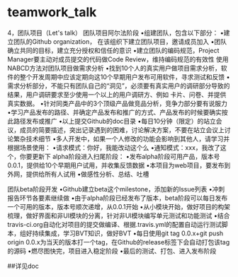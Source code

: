# teamwork_talk
4，团队项目（Let's talk）
团队项目阿尔法阶段
•组建团队，包含以下部分：
•建立团队的Github organization， 在该组织下建立团队项目，邀请成员加入
•团队确立共同的目标，建立充分授权和信任的意识
•建立团队的编码规范，Project Manager要主动对成员提交的代码做Code Review，维持编码规范的有效性
使用NABCD方法对团队项目做需求分析
•找到10个人的真实用户做项目需求分析，软件的整个开发周期中应该定期向这10个早期用户发布可用软件，寻求测试和反馈
•需求分析部分，不能只有团队自己的“洞见”，必须要有真实用户的调研部分导致的结果，用户调研要求至少使用一个以上的用户调研方、例如 卡片、问卷、并提供真实数据。
•针对同类产品中的3个顶级产品做竞品分析，竞争力部分要有说服力
•学习产品发布的路径、并确定产品发布和推广的方式、产品发布的时候要确实按此路径发布或推广
•以上提交Github的doc目录
•每日10分钟（限定）的站立会议，成员的简要描述，突出记录遇到的困难，讨论解决方案，不要在站立会议上讨论繁杂技术细节
•多人开发中，如果一个人修改的功能会影响到其他人，请学习并根据场景使用：
•请求模式：你好，我能改动这个么
•通知模式：xxx，我改了这个，你要更新下
alpha阶段进入扫尾阶段：
•发布alpha阶段可用产品，版本号0.0.1，提供给10个早期用户试用，并收集反馈数据
•本项目为web项目，要发布到外网，提供给所有人试用
•做感性分析、总结、吐槽

团队beta阶段开发
•Github建立beta这个milestone，添加新的Issue列表
•冲刺报告环节各要素继续做
•由于alpha阶段已经发布了版本，beta阶段可以每日发布一个可用的版本，版本号顺次递增，从0.0.1开始
•从小模块开始，做好项目的构架梳理，做好界面和非UI模块的分离，针对非UI模块编写单元测试和功能测试
•结合travis-ci.org自动化对项目的提交做编译、根据.travis.yml的配置自动运行测试脚本，组好持续集成，学习BVT知识，做好BVT
•每日使用git tag 0.0.x+git push origin 0.0.x为当天的版本打一个tag，在Github的release标签下会自动打包该tag的源码
•燃尽图快完，项目进入稳定阶段
•最后的测试、打包、进入发布阶段

##详见doc

